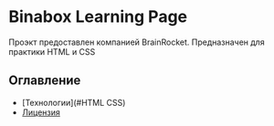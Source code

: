 # Binabox Learning Page 

Проэкт предоставлен компанией BrainRocket. Предназначен для практики HTML и CSS

## Оглавление
- [Технологии](#HTML CSS)
- [Лицензия](#лицензия)



